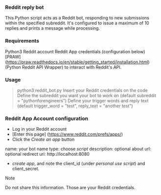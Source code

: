 ### Reddit reply bot

This Python script acts as a Reddit bot, responding to new submissions within the specified subreddit. It's configured to issue a maximum of 10 replies and prints a message while processing.

### Requirements

Python3
Reddit account
Reddit App credentials (configuration below)
[PRAW] (https://praw.readthedocs.io/en/stable/getting_started/installation.html)(Python Reddit API Wrapper) to interact with Reddit's API.

### Usage

> python3 reddit_bot.py
Insert your Reddit credentials on the code
Define the subreddit you want your bot to work on (default subreddit = "pythonforengineers")
Define your trigger words and reply text (default trigger_word = "test", reply_text = "another test")


### Reddit App Account configuration

- Log in your Reddit account 
- [Enter this page] (https://www.reddit.com/prefs/apps/)
- Click the *Create an app* button 

name: your bot name 
type: choose *script*
description: optional
about url: optional
redirect uri: http://localhost:8080

- *create app*, and note the client_id (under *personal use script*) and client_secret. 
> [!NOTE]
> Do not share this information. Those are your Reddit credentials.
